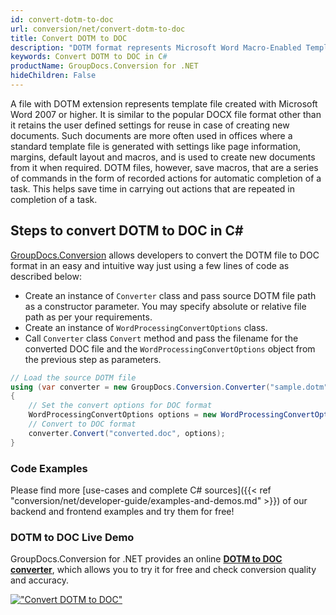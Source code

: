 ```yaml
---
id: convert-dotm-to-doc
url: conversion/net/convert-dotm-to-doc
title: Convert DOTM to DOC
description: "DOTM format represents Microsoft Word Macro-Enabled Template with .dotm extension. Learn how to convert DOTM to DOC file programmatically in C# language using GroupDocs.Conversion for .NET library."
keywords: Convert DOTM to DOC in C#
productName: GroupDocs.Conversion for .NET
hideChildren: False
---
```


A file with DOTM extension represents template file created with Microsoft Word 2007 or higher. It is similar to the popular DOCX file format other than it retains the user defined settings for reuse in case of creating new documents. Such documents are more often used in offices where a standard template file is generated with settings like page information, margins, default layout and macros, and is used to create new documents from it when required. DOTM files, however, save macros, that are a series of commands in the form of recorded actions for automatic completion of a task. This helps save time in carrying out actions that are repeated in completion of a task.

## Steps to convert DOTM to DOC in C#

[GroupDocs.Conversion](https://products.groupdocs.com/conversion/net) allows developers to convert the DOTM file to DOC format in an easy and intuitive way just using a few lines of code as described below:

* Create an instance of `Converter` class and pass source DOTM file path as a constructor parameter. You may specify absolute or relative file path as per your requirements. 
* Create an instance of `WordProcessingConvertOptions` class.
* Call `Converter` class `Convert` method and pass the filename for the converted DOC file and the `WordProcessingConvertOptions` object from the previous step as parameters.

```csharp
// Load the source DOTM file
using (var converter = new GroupDocs.Conversion.Converter("sample.dotm"))
{
    // Set the convert options for DOC format
    WordProcessingConvertOptions options = new WordProcessingConvertOptions();
    // Convert to DOC format
    converter.Convert("converted.doc", options);
}
```

### Code Examples

Please find more [use-cases and complete C# sources]({{< ref "conversion/net/developer-guide/examples-and-demos.md" >}}) of our backend and frontend examples and try them for free!

### DOTM to DOC Live Demo

GroupDocs.Conversion for .NET provides an online [**DOTM to DOC converter**](https://products.groupdocs.app/conversion/dotm-to-doc), which allows you to try it for free and check conversion quality and accuracy.

[!["Convert DOTM to DOC"](conversion/net/images/convert-dotm-to-doc.png)](https://products.groupdocs.app/conversion/dotm-to-doc)